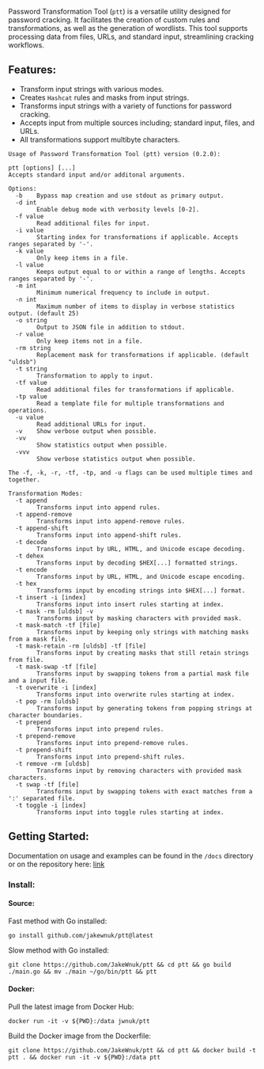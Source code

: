  Password Transformation Tool (`ptt`) is a versatile utility designed for password cracking. It facilitates the creation of custom rules and transformations, as well as the generation of wordlists. This tool supports processing data from files, URLs, and standard input, streamlining cracking workflows.

## Features:
- Transform input strings with various modes.
- Creates `Hashcat` rules and masks from input strings.
- Transforms input strings with a variety of functions for password cracking.
- Accepts input from multiple sources including; standard input, files, and URLs.
- All transformations support multibyte characters.

```
Usage of Password Transformation Tool (ptt) version (0.2.0):

ptt [options] [...]
Accepts standard input and/or additonal arguments.

Options:
  -b    Bypass map creation and use stdout as primary output.
  -d int
        Enable debug mode with verbosity levels [0-2].
  -f value
        Read additional files for input.
  -i value
        Starting index for transformations if applicable. Accepts ranges separated by '-'.
  -k value
        Only keep items in a file.
  -l value
        Keeps output equal to or within a range of lengths. Accepts ranges separated by '-'.
  -m int
        Minimum numerical frequency to include in output.
  -n int
        Maximum number of items to display in verbose statistics output. (default 25)
  -o string
        Output to JSON file in addition to stdout.
  -r value
        Only keep items not in a file.
  -rm string
        Replacement mask for transformations if applicable. (default "uldsb")
  -t string
        Transformation to apply to input.
  -tf value
        Read additional files for transformations if applicable.
  -tp value
        Read a template file for multiple transformations and operations.
  -u value
        Read additional URLs for input.
  -v    Show verbose output when possible.
  -vv
        Show statistics output when possible.
  -vvv
        Show verbose statistics output when possible.

The -f, -k, -r, -tf, -tp, and -u flags can be used multiple times and together.

Transformation Modes:
  -t append
        Transforms input into append rules.
  -t append-remove
        Transforms input into append-remove rules.
  -t append-shift
        Transforms input into append-shift rules.
  -t decode
        Transforms input by URL, HTML, and Unicode escape decoding.
  -t dehex
        Transforms input by decoding $HEX[...] formatted strings.
  -t encode
        Transforms input by URL, HTML, and Unicode escape encoding.
  -t hex
        Transforms input by encoding strings into $HEX[...] format.
  -t insert -i [index]
        Transforms input into insert rules starting at index.
  -t mask -rm [uldsb] -v
        Transforms input by masking characters with provided mask.
  -t mask-match -tf [file]
        Transforms input by keeping only strings with matching masks from a mask file.
  -t mask-retain -rm [uldsb] -tf [file]
        Transforms input by creating masks that still retain strings from file.
  -t mask-swap -tf [file]
        Transforms input by swapping tokens from a partial mask file and a input file.
  -t overwrite -i [index]
        Transforms input into overwrite rules starting at index.
  -t pop -rm [uldsb]
        Transforms input by generating tokens from popping strings at character boundaries.
  -t prepend
        Transforms input into prepend rules.
  -t prepend-remove
        Transforms input into prepend-remove rules.
  -t prepend-shift
        Transforms input into prepend-shift rules.
  -t remove -rm [uldsb]
        Transforms input by removing characters with provided mask characters.
  -t swap -tf [file]
        Transforms input by swapping tokens with exact matches from a ':' separated file.
  -t toggle -i [index]
        Transforms input into toggle rules starting at index.
```

## Getting Started:

Documentation on usage and examples can be found in the `/docs` directory or on the repository here: [link](https://github.com/JakeWnuk/ptt/tree/main/docs)

### Install:

#### Source:
Fast method with Go installed:
```
go install github.com/jakewnuk/ptt@latest
```
Slow method with Go installed:
```
git clone https://github.com/JakeWnuk/ptt && cd ptt && go build ./main.go && mv ./main ~/go/bin/ptt && ptt
```

#### Docker:
Pull the latest image from Docker Hub:
```
docker run -it -v ${PWD}:/data jwnuk/ptt
``` 
Build the Docker image from the Dockerfile:
```
git clone https://github.com/JakeWnuk/ptt && cd ptt && docker build -t ptt . && docker run -it -v ${PWD}:/data ptt
```
